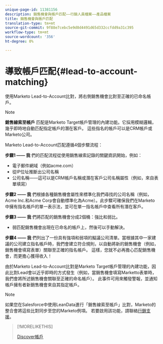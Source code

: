 ```yaml
---
unique-page-id: 11381156
description: 銷售機會與帳戶匹配——行銷人員檔案——產品檔案
title: 銷售機會與帳戶匹配
translation-type: tm+mt
source-git-commit: 9f88e7cebc5e9d0d4491d65d332ccfdd9a31c395
workflow-type: tm+mt
source-wordcount: '356'
ht-degree: 0%

---
```



# 導致帳戶匹配{#lead-to-account-matching}

使用Marketo Lead-to-Account比對，將右側銷售機會比對至正確的已命名帳戶。

>[!NOTE]
>
>**銷售線索至帳戶** 匹配是Marketo Target帳戶管理的內建功能。它採用模糊邏輯，幾乎即時地自動匹配指定帳戶的潛在客戶。 這些指名的帳戶可以是CRM帳戶或Marketo公司。

Marketo Lead-to-Account匹配遵循4個步驟流程：

**步驟1 —— 我** 們的匹配流程從使用銷售線索記錄的關鍵資訊開始，例如：

* 電子郵件網域（例如acme.com）
* 從IP位址推斷出公司名稱
* 公司名稱——這可以是CRM帳戶名稱或潛在客戶公司名稱屬性（例如，來自表單填寫）

**步驟2 —— 我** 們根據各種銷售機會屬性來標準化我們尋找的公司名稱（例如，Acme Inc.和Acme Corp會自動標準化為Acme）。此步驟可確保我們在Marketo中擁有指名帳戶的單一表示法，並可在單一指名帳戶中查看所有潛在客戶。

**步驟3 —— 我** 們將匹配的銷售機會分成2個桶：強比和弱比。

* 弱匹配銷售機會出現在已命名的帳戶上，然後可以手動解決。

**步驟4 —— 我** 們列出了一份具有強項和弱項的擬議公司清單。當根據其中一家建議的公司建立指名帳戶時，我們會建立符合規則，以自動將新的銷售機會（例如，銷售機會填寫表單）關聯至正確的指名帳戶。 這樣，您就不必再擔心匹配銷售機會，而更擔心獲得收入！

由於Marketo Lead-to-Account比對是Marketo Target帳戶管理的內建功能，因此比對Lead會以近乎即時的方式發生（例如，當銷售機會填寫Marketto表單時，我們會將所述銷售機會關聯至正確的命名帳戶）。 此事件可用來觸發警報，並通知帳戶擁有者新銷售機會來自其指定帳戶。

>[!NOTE]
>
>如果您在Salesforce中使用LeanData進行「銷售線索至帳戶」比對，Marketo的整合會將這些比對同步至您的Marketo例項。 若要啟用該功能，請聯絡[行銷支援](https://nation.marketo.com/t5/Support/ct-p/Support)。

>[!MORELIKETHIS]
>
>[Discover帳戶](/help/marketo/product-docs/target-account-management/target/named-accounts/discover-accounts.md)
